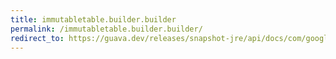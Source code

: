 ```yaml
---
title: immutabletable.builder.builder
permalink: /immutabletable.builder.builder/
redirect_to: https://guava.dev/releases/snapshot-jre/api/docs/com/google/common/collect/ImmutableTable.Builder.html#Builder--
---
```

